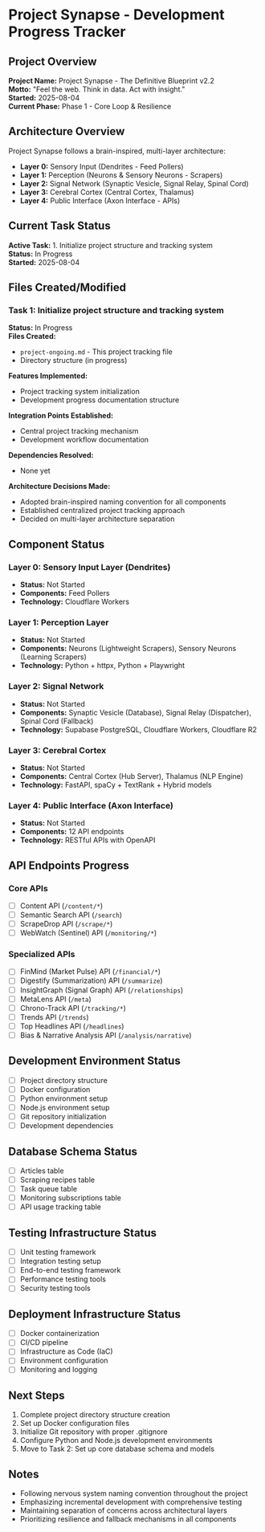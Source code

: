 # Project Synapse - Development Progress Tracker

## Project Overview
**Project Name:** Project Synapse - The Definitive Blueprint v2.2  
**Motto:** "Feel the web. Think in data. Act with insight."  
**Started:** 2025-08-04  
**Current Phase:** Phase 1 - Core Loop & Resilience  

## Architecture Overview
Project Synapse follows a brain-inspired, multi-layer architecture:
- **Layer 0:** Sensory Input (Dendrites - Feed Pollers)
- **Layer 1:** Perception (Neurons & Sensory Neurons - Scrapers)
- **Layer 2:** Signal Network (Synaptic Vesicle, Signal Relay, Spinal Cord)
- **Layer 3:** Cerebral Cortex (Central Cortex, Thalamus)
- **Layer 4:** Public Interface (Axon Interface - APIs)

## Current Task Status
**Active Task:** 1. Initialize project structure and tracking system  
**Status:** In Progress  
**Started:** 2025-08-04  

## Files Created/Modified

### Task 1: Initialize project structure and tracking system
**Status:** In Progress  
**Files Created:**
- `project-ongoing.md` - This project tracking file
- Directory structure (in progress)

**Features Implemented:**
- Project tracking system initialization
- Development progress documentation structure

**Integration Points Established:**
- Central project tracking mechanism
- Development workflow documentation

**Dependencies Resolved:**
- None yet

**Architecture Decisions Made:**
- Adopted brain-inspired naming convention for all components
- Established centralized project tracking approach
- Decided on multi-layer architecture separation

## Component Status

### Layer 0: Sensory Input Layer (Dendrites)
- **Status:** Not Started
- **Components:** Feed Pollers
- **Technology:** Cloudflare Workers

### Layer 1: Perception Layer
- **Status:** Not Started
- **Components:** Neurons (Lightweight Scrapers), Sensory Neurons (Learning Scrapers)
- **Technology:** Python + httpx, Python + Playwright

### Layer 2: Signal Network
- **Status:** Not Started
- **Components:** Synaptic Vesicle (Database), Signal Relay (Dispatcher), Spinal Cord (Fallback)
- **Technology:** Supabase PostgreSQL, Cloudflare Workers, Cloudflare R2

### Layer 3: Cerebral Cortex
- **Status:** Not Started
- **Components:** Central Cortex (Hub Server), Thalamus (NLP Engine)
- **Technology:** FastAPI, spaCy + TextRank + Hybrid models

### Layer 4: Public Interface (Axon Interface)
- **Status:** Not Started
- **Components:** 12 API endpoints
- **Technology:** RESTful APIs with OpenAPI

## API Endpoints Progress

### Core APIs
- [ ] Content API (`/content/*`)
- [ ] Semantic Search API (`/search`)
- [ ] ScrapeDrop API (`/scrape/*`)
- [ ] WebWatch (Sentinel) API (`/monitoring/*`)

### Specialized APIs
- [ ] FinMind (Market Pulse) API (`/financial/*`)
- [ ] Digestify (Summarization) API (`/summarize`)
- [ ] InsightGraph (Signal Graph) API (`/relationships`)
- [ ] MetaLens API (`/meta`)
- [ ] Chrono-Track API (`/tracking/*`)
- [ ] Trends API (`/trends`)
- [ ] Top Headlines API (`/headlines`)
- [ ] Bias & Narrative Analysis API (`/analysis/narrative`)

## Development Environment Status
- [ ] Project directory structure
- [ ] Docker configuration
- [ ] Python environment setup
- [ ] Node.js environment setup
- [ ] Git repository initialization
- [ ] Development dependencies

## Database Schema Status
- [ ] Articles table
- [ ] Scraping recipes table
- [ ] Task queue table
- [ ] Monitoring subscriptions table
- [ ] API usage tracking table

## Testing Infrastructure Status
- [ ] Unit testing framework
- [ ] Integration testing setup
- [ ] End-to-end testing framework
- [ ] Performance testing tools
- [ ] Security testing tools

## Deployment Infrastructure Status
- [ ] Docker containerization
- [ ] CI/CD pipeline
- [ ] Infrastructure as Code (IaC)
- [ ] Environment configuration
- [ ] Monitoring and logging

## Next Steps
1. Complete project directory structure creation
2. Set up Docker configuration files
3. Initialize Git repository with proper .gitignore
4. Configure Python and Node.js development environments
5. Move to Task 2: Set up core database schema and models

## Notes
- Following nervous system naming convention throughout the project
- Emphasizing incremental development with comprehensive testing
- Maintaining separation of concerns across architectural layers
- Prioritizing resilience and fallback mechanisms in all components
